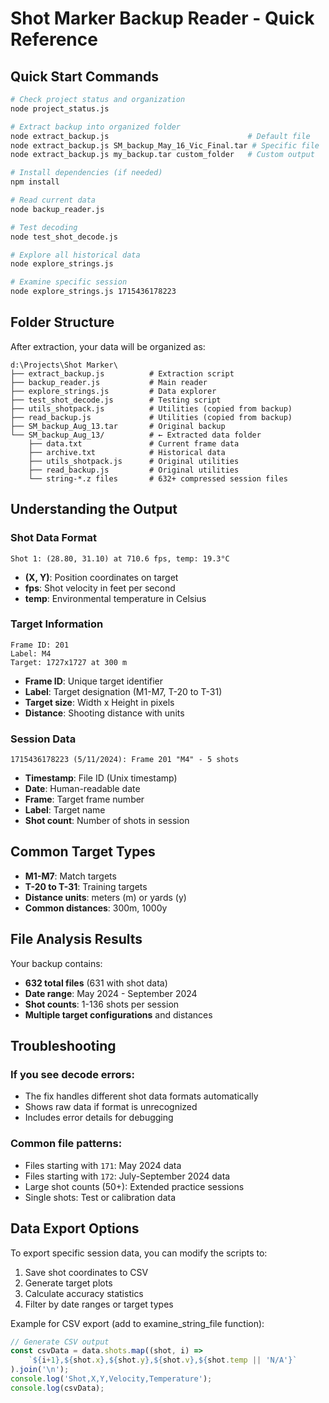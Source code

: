 # Shot Marker Backup Reader - Quick Reference

## Quick Start Commands

```bash
# Check project status and organization
node project_status.js

# Extract backup into organized folder
node extract_backup.js                               # Default file
node extract_backup.js SM_backup_May_16_Vic_Final.tar # Specific file
node extract_backup.js my_backup.tar custom_folder   # Custom output

# Install dependencies (if needed)
npm install

# Read current data
node backup_reader.js

# Test decoding
node test_shot_decode.js

# Explore all historical data
node explore_strings.js

# Examine specific session
node explore_strings.js 1715436178223
```

## Folder Structure

After extraction, your data will be organized as:
```
d:\Projects\Shot Marker\
├── extract_backup.js          # Extraction script
├── backup_reader.js           # Main reader
├── explore_strings.js         # Data explorer
├── test_shot_decode.js        # Testing script
├── utils_shotpack.js          # Utilities (copied from backup)
├── read_backup.js             # Utilities (copied from backup)
├── SM_backup_Aug_13.tar       # Original backup
└── SM_backup_Aug_13/          # ← Extracted data folder
    ├── data.txt               # Current frame data
    ├── archive.txt            # Historical data
    ├── utils_shotpack.js      # Original utilities
    ├── read_backup.js         # Original utilities
    └── string-*.z files       # 632+ compressed session files
```

## Understanding the Output

### Shot Data Format
```
Shot 1: (28.80, 31.10) at 710.6 fps, temp: 19.3°C
```
- **(X, Y)**: Position coordinates on target
- **fps**: Shot velocity in feet per second
- **temp**: Environmental temperature in Celsius

### Target Information
```
Frame ID: 201
Label: M4
Target: 1727x1727 at 300 m
```
- **Frame ID**: Unique target identifier
- **Label**: Target designation (M1-M7, T-20 to T-31)
- **Target size**: Width x Height in pixels
- **Distance**: Shooting distance with units

### Session Data
```
1715436178223 (5/11/2024): Frame 201 "M4" - 5 shots
```
- **Timestamp**: File ID (Unix timestamp)
- **Date**: Human-readable date
- **Frame**: Target frame number
- **Label**: Target name
- **Shot count**: Number of shots in session

## Common Target Types

- **M1-M7**: Match targets
- **T-20 to T-31**: Training targets
- **Distance units**: meters (m) or yards (y)
- **Common distances**: 300m, 1000y

## File Analysis Results

Your backup contains:
- **632 total files** (631 with shot data)
- **Date range**: May 2024 - September 2024
- **Shot counts**: 1-136 shots per session
- **Multiple target configurations** and distances

## Troubleshooting

### If you see decode errors:
- The fix handles different shot data formats automatically
- Shows raw data if format is unrecognized
- Includes error details for debugging

### Common file patterns:
- Files starting with `171`: May 2024 data
- Files starting with `172`: July-September 2024 data
- Large shot counts (50+): Extended practice sessions
- Single shots: Test or calibration data

## Data Export Options

To export specific session data, you can modify the scripts to:
1. Save shot coordinates to CSV
2. Generate target plots
3. Calculate accuracy statistics
4. Filter by date ranges or target types

Example for CSV export (add to examine_string_file function):
```javascript
// Generate CSV output
const csvData = data.shots.map((shot, i) => 
    `${i+1},${shot.x},${shot.y},${shot.v},${shot.temp || 'N/A'}`
).join('\n');
console.log('Shot,X,Y,Velocity,Temperature');
console.log(csvData);
```
